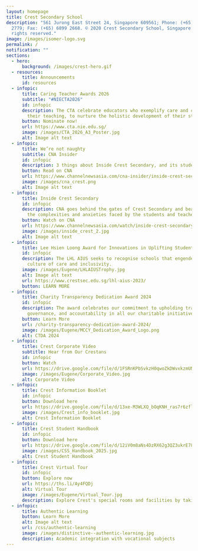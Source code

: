 ```yaml
---
layout: homepage
title: Crest Secondary School
description: "561 Jurong East Street 24, Singapore 609561; Phone: (+65) 6899
  2779; Fax: (+65) 6899 2668. © 2020 Crest Secondary School, Singapore. All
  rights reserved."
image: /images/isomer-logo.svg
permalink: /
notification: ""
sections:
  - hero:
      background: /images/crest-hero.gif
  - resources:
      title: Announcements
      id: resources
  - infopic:
      title: Caring Teacher Awards 2026
      subtitle: "#NIECTA2026"
      id: infopic
      description: The CTA celebrate educators who exemplify care and compassion in
        their teaching, to nurture the holistic development of their students.
      button: Nominate now!
      url: https://www.cta.nie.edu.sg/
      image: /images/CTA_2026_A3_Poster.jpg
      alt: Image alt text
  - infopic:
      title: We’re not naughty
      subtitle: CNA Insider
      id: infopic
      description: 3 things about Inside Crest Secondary, and its students, that’ll grab you
      button: Read on CNA
      url: https://www.channelnewsasia.com/cna-insider/inside-crest-secondary-school-students-normal-technical-not-naughty-4933471
      image: /images/cna_crest.png
      alt: Image alt text
  - infopic:
      title: Inside Crest Secondary
      id: infopic
      description: CNA goes behind the gates of Crest Secondary and bear witness to
        the complexities and anxieties faced by the students and teachers.
      button: Watch on CNA
      url: https://www.channelnewsasia.com/watch/inside-crest-secondary
      image: /images/inside_crest_2.jpg
      alt: Image alt text
  - infopic:
      title: Lee Hsien Loong Award for Innovations in Uplifting Students
      id: infopic
      description: The LHL AIUS seeks to recognise schools that engender a strong
        culture of care and inclusivity.
      image: /images/Eugene/LHLAIUSTrophy.jpg
      alt: Image alt text
      url: https://www.crestsec.edu.sg/lhl-aius-2023/
      button: LEARN MORE
  - infopic:
      title: Charity Transparency Dedication Award 2024
      id: infopic
      description: The award celebrates our commitment to upholding transparency, good
        governance, and accountability in all our charitable initiatives.
      button: Learn More
      url: /charity-transparency-dedication-award-2024/
      image: /images/Eugene/MCCY_Dedication_Award_Logo.png
      alt: CTDA 2024
  - infopic:
      title: Crest Corporate Video
      subtitle: Hear from Our Crestans
      id: infopic
      button: Watch
      url: https://drive.google.com/file/d/1FSRnKPbSvkzH0qwoZkDWvxkzmUNuS8fq/view?usp=sharing
      image: /images/Eugene/Corporate_Video.jpg
      alt: Corporate Video
  - infopic:
      title: Crest Information Booklet
      id: infopic
      button: Download here
      url: https://drive.google.com/file/d/13xe-M3WLXQ_bOqKNH_ras7r6zflX06-Y/view
      image: /images/Crest_info_booklet.jpg
      alt: Crest Information Booklet
  - infopic:
      title: Crest Student Handbook
      id: infopic
      button: Download here
      url: https://drive.google.com/file/d/12iV0m8aNs4DzRX62g3QZ3ukrE78y1Ctj/view?usp=sharing
      image: /images/CSS_Handbook_2025.jpg
      alt: Crest Student Handbook
  - infopic:
      title: Crest Virtual Tour
      id: infopic
      button: Explore now
      url: https://ths.li/Ay4FQDj
      alt: Virtual Tour
      image: /images/Eugene/Virtual_Tour.jpg
      description: Explore Crest's special rooms and facilities by taking a virtual tour.
  - infopic:
      title: Authentic Learning
      button: Learn More
      alt: Image alt text
      url: /css/authentic-learning
      image: /images/distinctive--authentic-learning.jpg
      description: Academic integration with vocational subjects
---
```

